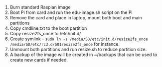 1. Burn standard Raspian image
2. Boot Pi from card and run the edu-image.sh script on the Pi
3. Remove the card and place in laptop, mount both boot and main partitions
4. Copy cmdline.txt to the boot partition
5. Copy resize2fs_once to /etc/init.d/
6. Create symlink - `sudo ln -s /media/SD/etc/init.d/resize2fs_once /media/SD/etc/rc3.d/S01resize2fs_once` for instance.
7. Unmount both partitions and run resize.sh to reduce partition size.
8. A backup of the image will be created in ~/backups that can be used to create new cards if needed.
